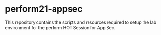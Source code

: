 # perform21-appsec

This repository contains the scripts and resources required to setup the lab environment for the perform HOT Session for App Sec.